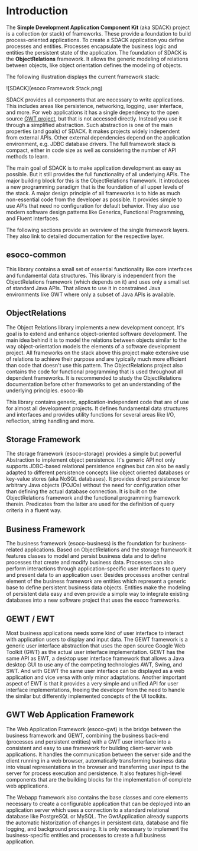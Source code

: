 # Introduction
The **Simple Development Application Component Kit** (aka SDACK) project is a collection (or stack) of frameworks. These provide a foundation to build process-oriented applications. To create a SDACK application you define processes and entities. Processes encapsulate the business logic and entities the persistent state of the application. The foundation of SDACK is the **ObjectRelations** framework. It allows the generic modeling of relations between objects, like object orientation defines the modeling of objects.

The following illustration displays the current framework stack:

![SDACK](esoco Framework Stack.png)

SDACK provides all components that are necessary to write applications. This includes areas like persistence, networking, logging, user interface, and more. For web applications it has a single dependency to the open source [GWT project](http://gwtproject.org), but that is not accessed directly. Instead you use it through a simplified abstraction. Such abstraction is one of the main properties (and goals) of SDACK. It makes projects widely independent from external APIs. Other external dependencies depend on the application environment, e.g. JDBC database drivers. The full framework stack is compact, either in code size as well as considering the number of API methods to learn.

The main goal of SDACK is to make application development as easy as possible. But it still provides the full functionality of all underlying APIs. The major building block for this is the ObjectRelations framework. It introduces a new programming paradigm that is the foundation of all upper levels of the stack. A major design principle of all frameworks is to hide as much non-essential code from the developer as possible. It provides simple to use APIs that need no configuration for default behavior. They also use modern software design patterns like Generics, Functional Programming, and Fluent Interfaces.

The following sections provide an overview of the single framework layers. They also link to detailed documentation for the respective layer.

## esoco-common

This library contains a small set of essential functionality like core interfaces and fundamental data structures. This library is independent from the ObjectRelations framework (which depends on it) and uses only a small set of standard Java APIs. That allows to use it in constrained Java environments like GWT where only a subset of Java APIs is available.

## ObjectRelations

The Object Relations library implements a new development concept. It's goal is to extend and enhance object-oriented software development. The main idea behind it is to model the relations between objects similar to the way object-orientation models the elements of a software development project. All frameworks on the stack above this project make extensive use of relations to achieve their purpose and are typically much more efficient than code that doesn't use this pattern. The ObjectRelations project also contains the code for functional programming that is used throughout all dependent frameworks. It is recommended to study the ObjectRelations documentation before other frameworks to get an understanding of the underlying principles.
esoco-lib

This library contains generic, application-independent code that are of use for almost all development projects. It defines fundamental data structures and interfaces and provides utility functions for several areas like I/O, reflection, string handling and more.

## Storage Framework

The storage framework (esoco-storage) provides a simple but powerful Abstraction to implement object persistence. It's generic API not only supports JDBC-based relational persistence engines but can also be easily adapted to different persistence concepts like object oriented databases or key-value stores (aka NoSQL databases). It provides direct persistence for arbitrary Java objects (POJOs) without the need for configuration other than defining the actual database connection. It is built on the ObjectRelations framework and the functional programming framework therein. Predicates from the latter are used for the definition of query criteria in a fluent way.

## Business Framework

The business framework (esoco-business) is the foundation for business-related applications. Based on ObjectRelations and the storage framework it features classes to model and persist business data and to define processes that create and modify business data. Processes can also perform interactions through application-specific user interfaces to query and present data to an application user. Besides processes another central element of the business framework are entities which represent a generic base to define persistent business data objects. Entities make the modeling of persistent data easy and even provide a simple way to integrate existing databases into a new software project that uses the esoco frameworks.

## GEWT / EWT

Most business applications needs some kind of user interface to interact with application users to display and input data. The GEWT framework is a generic user interface abstraction that uses the open source Google Web Toolkit (GWT) as the actual user interface implementation. GEWT has the same API as EWT, a desktop user interface framework that allows a Java desktop GUI to use any of the competing technologies AWT, Swing, and SWT. And with GEWT the same user interface can be displayed as a web application and vice versa with only minor adaptations. Another important aspect of EWT is that it provides a very simple and unified API for user interface implementations, freeing the developer from the need to handle the similar but differently implemented concepts of the UI toolkits.

## GWT Web Application Framework

The Web Application Framework (esoco-gwt) is the bridge between the business framework and GEWT, combining the business back-end (processes and persistent entities) with a GWT user interface into a consistent and easy to use framework for building client-server web applications. It handles the communication between the server side and the client running in a web browser, automatically transforming business data into visual representations in the browser and transferring user input to the server for process execution and persistence. It also features high-level components that are the building blocks for the implementation of complete web applications.

The Webapp framework also contains the base classes and core elements necessary to create a configurable application that can be deployed into an application server which uses a connection to a standard relational database like PostgreSQL or MySQL. The GwtApplication already supports the automatic historization of changes in persistent data, database and file logging, and background processing. It is only necessary to implement the business-specific entities and processes to create a full business application.